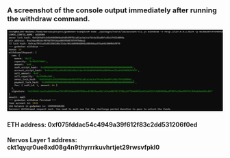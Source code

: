 
### A screenshot of the console output immediately after running the withdraw command.
![task-9-screen-s](task-9-screen-s.jpg)

 
#### ETH address: 0xf075fddac54c4949a39f612f83c2dd531206f0ed

#### Nervos Layer 1 address: ckt1qyqr0ue8xd08g4n9thyrrrkuvhrtjet29rwsvfpkl0

